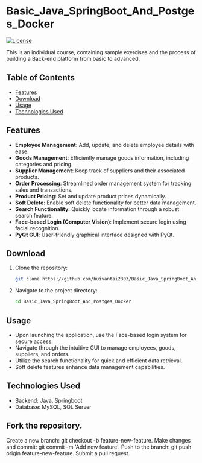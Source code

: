 # Basic_Java_SpringBoot_And_Postges_Docker

[![License](https://img.shields.io/badge/license-MIT-blue.svg)](https://opensource.org/licenses/MIT)

This is an individual course, containing sample exercises and the process of building a Back-end platform from basic to advanced.
## Table of Contents

- [Features](#features)
- [Download](#download)
- [Usage](#usage)
- [Technologies Used](#technologies-used)

## Features

- **Employee Management**: Add, update, and delete employee details with ease.
- **Goods Management**: Efficiently manage goods information, including categories and pricing.
- **Supplier Management**: Keep track of suppliers and their associated products.
- **Order Processing**: Streamlined order management system for tracking sales and transactions.
- **Product Pricing**: Set and update product prices dynamically.
- **Soft Delete**: Enable soft delete functionality for better data management.
- **Search Functionality**: Quickly locate information through a robust search feature.
- **Face-based Login (Computer Vision)**: Implement secure login using facial recognition.
- **PyQt GUI**: User-friendly graphical interface designed with PyQt.

## Download

1. Clone the repository:

   ```bash
   git clone https://github.com/buivantai2303/Basic_Java_SpringBoot_And_Postges_Docker

2. Navigate to the project directory:
   ```bash
   cd Basic_Java_SpringBoot_And_Postges_Docker

## Usage
  - Upon launching the application, use the Face-based login system for secure access.
  - Navigate through the intuitive GUI to manage employees, goods, suppliers, and orders.
  - Utilize the search functionality for quick and efficient data retrieval.
  - Soft delete features enhance data management capabilities.

## Technologies Used
  - Backend: Java, Springboot
  - Database: MySQL, SQL Server

## Fork the repository.
Create a new branch: git checkout -b feature-new-feature.
Make changes and commit: git commit -m 'Add new feature'.
Push to the branch: git push origin feature-new-feature.
Submit a pull request.
